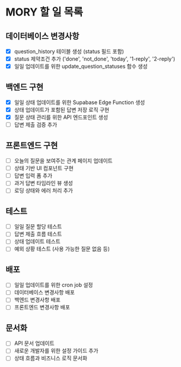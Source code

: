 # MORY 할 일 목록

## 데이터베이스 변경사항
- [x] question_history 테이블 생성 (status 필드 포함)
- [x] status 제약조건 추가 ('done', 'not_done', 'today', '1-reply', '2-reply')
- [x] 일일 업데이트를 위한 update_question_statuses 함수 생성

## 백엔드 구현
- [x] 일일 상태 업데이트를 위한 Supabase Edge Function 생성
- [x] 상태 업데이트가 포함된 답변 저장 로직 구현
- [x] 질문 상태 관리를 위한 API 엔드포인트 생성
- [ ] 답변 제출 검증 추가

## 프론트엔드 구현
- [ ] 오늘의 질문을 보여주는 관계 페이지 업데이트
- [ ] 상태 기반 UI 컴포넌트 구현
- [ ] 답변 입력 폼 추가
- [ ] 과거 답변 타임라인 뷰 생성
- [ ] 로딩 상태와 에러 처리 추가

## 테스트
- [ ] 일일 질문 할당 테스트
- [ ] 답변 제출 흐름 테스트
- [ ] 상태 업데이트 테스트
- [ ] 예외 상황 테스트 (사용 가능한 질문 없음 등)

## 배포
- [ ] 일일 업데이트를 위한 cron job 설정
- [ ] 데이터베이스 변경사항 배포
- [ ] 백엔드 변경사항 배포
- [ ] 프론트엔드 변경사항 배포

## 문서화
- [ ] API 문서 업데이트
- [ ] 새로운 개발자를 위한 설정 가이드 추가
- [ ] 상태 흐름과 비즈니스 로직 문서화 